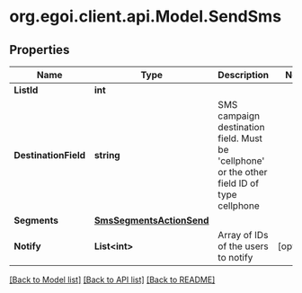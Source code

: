 
# org.egoi.client.api.Model.SendSms

## Properties

Name | Type | Description | Notes
------------ | ------------- | ------------- | -------------
**ListId** | **int** |  | 
**DestinationField** | **string** | SMS campaign destination field. Must be &#39;cellphone&#39; or the other field ID of type                                 cellphone | 
**Segments** | [**SmsSegmentsActionSend**](SmsSegmentsActionSend.md) |  | 
**Notify** | **List&lt;int&gt;** | Array of IDs of the users to notify | [optional] 

[[Back to Model list]](../README.md#documentation-for-models)
[[Back to API list]](../README.md#documentation-for-api-endpoints)
[[Back to README]](../README.md)

